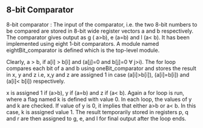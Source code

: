 ## 8-bit Comparator

8-bit comparator : The input of the comparator, i.e. the two 8-bit numbers to be compared are stored in 8-bit wide register vectors a and b respectively. The comparator gives output as g ( a>b), e (a=b) and l (a< b). It has been implemented using eight 1-bit comparators. A module named eightBit_comparator is defined which is the top-level module. 

Clearly, a > b, if a[i] > b[i] and (a[j]=0 and b[j]=0 ∀ j>i). The for loop compares each bit of a and b using oneBit_comparator and stores the result in x, y and z i.e, x,y and z are assigned 1 in case (a[i]>b[i]), (a[i]=b[i]) and (a[i]< b[i]) respectively. 

x is assigned 1 if (a>b), y if (a=b) and z if (a< b). Again a for loop is run, where a flag named k is defined with value 0. In each loop, the values of y and k are checked. If value of y is 0, it implies that either a>b or a< b. In this case, k is assigned value 1. The result temporarily stored in registers p, q and r are then assigned to g, e, and l for final output after the loop ends.